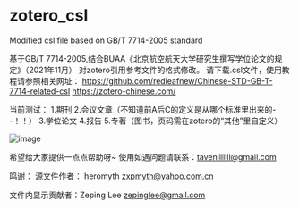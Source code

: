 # zotero_csl
Modified csl file based on GB/T 7714-2005 standard


基于GB/T 7714-2005,结合BUAA《北京航空航天大学研究生撰写学位论文的规定》（2021年11月）
对zotero引用参考文件的格式修改。
请下载.csl文件，使用教程请参照相关网址：
https://github.com/redleafnew/Chinese-STD-GB-T-7714-related-csl
https://zotero-chinese.com/

当前测试：
1.期刊
2.会议文章（不知道前A后C的定义是从哪个标准里出来的- -！！）
3.学位论文
4.报告
5.专著（图书，页码需在zotero的“其他”里自定义）

![image](https://github.com/tavenlll/zotero_csl/assets/48005773/8225beb5-126b-47b0-8074-87a5541bb9b3)


希望给大家提供一点点帮助呀~
使用如遇问题请联系：tavenlllllll@gmail.com


鸣谢：
源文件作者：     heromyth
                zxpmyth@yahoo.com.cn

文件内显示贡献者：Zeping Lee
                zepinglee@gmail.com
